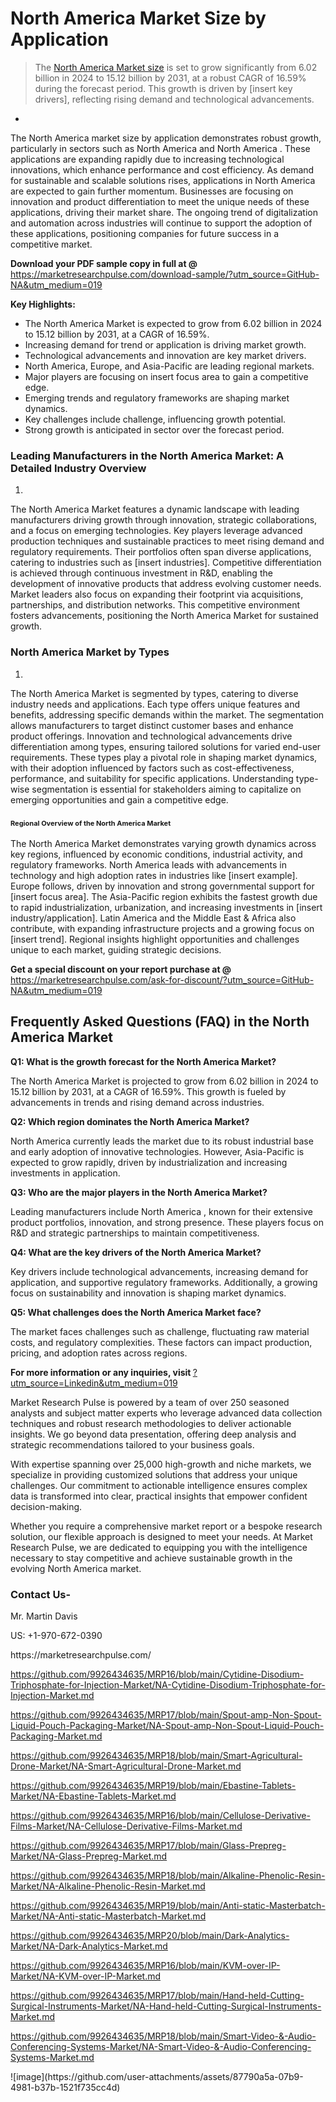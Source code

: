 <h1>North America  Market&nbsp;Size by Application</h1><blockquote><p>The <a href="https://marketresearchpulse.com/download-sample/?utm_source=GitHub-NA&amp;utm_medium=019">North America  Market size</a> is set to grow significantly from 6.02 billion in 2024 to 15.12 billion by 2031, at a robust CAGR of 16.59% during the forecast period. This growth is driven by [insert key drivers], reflecting rising demand and technological advancements.</p></blockquote><ul><li></li></ul><p>The North America  market size by application demonstrates robust growth, particularly in sectors such as North America  and North America . These applications are expanding rapidly due to increasing technological innovations, which enhance performance and cost efficiency. As demand for sustainable and scalable solutions rises, applications in North America  are expected to gain further momentum. Businesses are focusing on innovation and product differentiation to meet the unique needs of these applications, driving their market share. The ongoing trend of digitalization and automation across industries will continue to support the adoption of these applications, positioning companies for future success in a competitive market.</p><p><strong>Download your PDF sample copy in full at @ </strong><a href="https://marketresearchpulse.com/download-sample/?utm_source=GitHub-NA&amp;utm_medium=019">https://marketresearchpulse.com/download-sample/?utm_source=GitHub-NA&amp;utm_medium=019</a></p><p><strong>Key Highlights: </strong></p><ul><li>The North America  Market is expected to grow from 6.02 billion in 2024 to 15.12 billion by 2031, at a CAGR of 16.59%.</li><li>Increasing demand for trend or application is driving market growth.</li><li>Technological advancements and innovation are key market drivers.</li><li>North America, Europe, and Asia-Pacific are leading regional markets.</li><li>Major players are focusing on insert focus area to gain a competitive edge.</li><li>Emerging trends and regulatory frameworks are shaping market dynamics.</li><li>Key challenges include challenge, influencing growth potential.</li><li>Strong growth is anticipated in sector over the forecast period.</li></ul><h3>Leading Manufacturers in the North America  Market: A Detailed Industry Overview</h3><ol><li></li></ol><div class="flex max-w-full flex-col flex-grow"><div class="min-h-8 text-message flex w-full flex-col items-end gap-2 whitespace-normal break-words [.text-message+&amp;]:mt-5" dir="auto" data-message-author-role="assistant" data-message-id="fd8432e4-4910-450d-b182-61b7bfb0a01f" data-message-model-slug="gpt-4o"><div class="flex w-full flex-col gap-1 empty:hidden first:pt-[3px]"><div class="markdown prose w-full break-words dark:prose-invert light"><p>The North America  Market features a dynamic landscape with leading manufacturers driving growth through innovation, strategic collaborations, and a focus on emerging technologies. Key players leverage advanced production techniques and sustainable practices to meet rising demand and regulatory requirements. Their portfolios often span diverse applications, catering to industries such as [insert industries]. Competitive differentiation is achieved through continuous investment in R&amp;D, enabling the development of innovative products that address evolving customer needs. Market leaders also focus on expanding their footprint via acquisitions, partnerships, and distribution networks. This competitive environment fosters advancements, positioning the North America  Market for sustained growth.</p></div></div></div></div><h3>North America  Market by Types</h3><ol><li></li></ol><div class="flex max-w-full flex-col flex-grow"><div class="min-h-8 text-message flex w-full flex-col items-end gap-2 whitespace-normal break-words [.text-message+&amp;]:mt-5" dir="auto" data-message-author-role="assistant" data-message-id="084470be-0bb7-4664-bddf-5156b4f41249" data-message-model-slug="gpt-4o-mini"><div class="flex w-full flex-col gap-1 empty:hidden first:pt-[3px]"><div class="markdown prose w-full break-words dark:prose-invert light"><p>The North America  Market is segmented by types, catering to diverse industry needs and applications. Each type offers unique features and benefits, addressing specific demands within the market. The segmentation allows manufacturers to target distinct customer bases and enhance product offerings. Innovation and technological advancements drive differentiation among types, ensuring tailored solutions for varied end-user requirements. These types play a pivotal role in shaping market dynamics, with their adoption influenced by factors such as cost-effectiveness, performance, and suitability for specific applications. Understanding type-wise segmentation is essential for stakeholders aiming to capitalize on emerging opportunities and gain a competitive edge.</p></div></div></div></div><h3><span style="font-size: 11px;">Regional Overview of the North America  Market</span></h3><div class="flex max-w-full flex-col flex-grow"><div class="min-h-8 text-message flex w-full flex-col items-end gap-2 whitespace-normal break-words [.text-message+&amp;]:mt-5" dir="auto" data-message-author-role="assistant" data-message-id="e9038762-ce64-4e30-91c9-9bd413514231" data-message-model-slug="gpt-4o-mini"><div class="flex w-full flex-col gap-1 empty:hidden first:pt-[3px]"><div class="markdown prose w-full break-words dark:prose-invert light"><p>The North America  Market demonstrates varying growth dynamics across key regions, influenced by economic conditions, industrial activity, and regulatory frameworks. North America leads with advancements in technology and high adoption rates in industries like [insert example]. Europe follows, driven by innovation and strong governmental support for [insert focus area]. The Asia-Pacific region exhibits the fastest growth due to rapid industrialization, urbanization, and increasing investments in [insert industry/application]. Latin America and the Middle East &amp; Africa also contribute, with expanding infrastructure projects and a growing focus on [insert trend]. Regional insights highlight opportunities and challenges unique to each market, guiding strategic decisions.</p></div></div></div></div><p><strong>Get a special discount on your report purchase at @ </strong><a href="https://marketresearchpulse.com/ask-for-discount/?utm_source=GitHub-NA&amp;utm_medium=019">https://marketresearchpulse.com/ask-for-discount/?utm_source=GitHub-NA&amp;utm_medium=019</a></p><h2>Frequently Asked Questions (FAQ) in the North America  Market</h2><p><strong>Q1: What is the growth forecast for the North America  Market?</strong></p><p>The North America  Market is projected to grow from 6.02 billion in 2024 to 15.12 billion by 2031, at a CAGR of 16.59%. This growth is fueled by advancements in trends and rising demand across industries.</p><p><strong>Q2: Which region dominates the North America  Market?</strong></p><p>North America currently leads the market due to its robust industrial base and early adoption of innovative technologies. However, Asia-Pacific is expected to grow rapidly, driven by industrialization and increasing investments in application.</p><p><strong>Q3: Who are the major players in the North America  Market?</strong></p><p>Leading manufacturers include North America , known for their extensive product portfolios, innovation, and strong presence. These players focus on R&amp;D and strategic partnerships to maintain competitiveness.</p><p><strong>Q4: What are the key drivers of the North America  Market?</strong></p><p>Key drivers include technological advancements, increasing demand for application, and supportive regulatory frameworks. Additionally, a growing focus on sustainability and innovation is shaping market dynamics.</p><p><strong>Q5: What challenges does the North America  Market face?</strong></p><p>The market faces challenges such as challenge, fluctuating raw material costs, and regulatory complexities. These factors can impact production, pricing, and adoption rates across regions.</p><p><strong>For more information or any inquiries, visit&nbsp;</strong><a href="?utm_source=Linkedin&utm_medium=019">?utm_source=Linkedin&utm_medium=019</a></p><p>Market Research Pulse is powered by a team of over 250 seasoned analysts and subject matter experts who leverage advanced data collection techniques and robust research methodologies to deliver actionable insights. We go beyond data presentation, offering deep analysis and strategic recommendations tailored to your business goals.</p><p>With expertise spanning over 25,000 high-growth and niche markets, we specialize in providing customized solutions that address your unique challenges. Our commitment to actionable intelligence ensures complex data is transformed into clear, practical insights that empower confident decision-making.</p><p>Whether you require a comprehensive market report or a bespoke research solution, our flexible approach is designed to meet your needs. At Market Research Pulse, we are dedicated to equipping you with the intelligence necessary to stay competitive and achieve sustainable growth in the evolving North America  market.</p><h3><strong>Contact Us-</strong></h3><p>Mr. Martin Davis</p><p>US: +1-970-672-0390</p><p>https://marketresearchpulse.com/</p><p><a href="https://github.com/9926434635/MRP16/blob/main/Cytidine-Disodium-Triphosphate-for-Injection-Market/NA-Cytidine-Disodium-Triphosphate-for-Injection-Market.md">https://github.com/9926434635/MRP16/blob/main/Cytidine-Disodium-Triphosphate-for-Injection-Market/NA-Cytidine-Disodium-Triphosphate-for-Injection-Market.md</a></p><p><a href="https://github.com/9926434635/MRP17/blob/main/Spout-amp-Non-Spout-Liquid-Pouch-Packaging-Market/NA-Spout-amp-Non-Spout-Liquid-Pouch-Packaging-Market.md">https://github.com/9926434635/MRP17/blob/main/Spout-amp-Non-Spout-Liquid-Pouch-Packaging-Market/NA-Spout-amp-Non-Spout-Liquid-Pouch-Packaging-Market.md</a></p><p><a href="https://github.com/9926434635/MRP18/blob/main/Smart-Agricultural-Drone-Market/NA-Smart-Agricultural-Drone-Market.md">https://github.com/9926434635/MRP18/blob/main/Smart-Agricultural-Drone-Market/NA-Smart-Agricultural-Drone-Market.md</a></p><p><a href="https://github.com/9926434635/MRP19/blob/main/Ebastine-Tablets-Market/NA-Ebastine-Tablets-Market.md">https://github.com/9926434635/MRP19/blob/main/Ebastine-Tablets-Market/NA-Ebastine-Tablets-Market.md</a></p><p><a href="https://github.com/9926434635/MRP16/blob/main/Cellulose-Derivative-Films-Market/NA-Cellulose-Derivative-Films-Market.md">https://github.com/9926434635/MRP16/blob/main/Cellulose-Derivative-Films-Market/NA-Cellulose-Derivative-Films-Market.md</a></p><p><a href="https://github.com/9926434635/MRP17/blob/main/Glass-Prepreg-Market/NA-Glass-Prepreg-Market.md">https://github.com/9926434635/MRP17/blob/main/Glass-Prepreg-Market/NA-Glass-Prepreg-Market.md</a></p><p><a href="https://github.com/9926434635/MRP18/blob/main/Alkaline-Phenolic-Resin-Market/NA-Alkaline-Phenolic-Resin-Market.md">https://github.com/9926434635/MRP18/blob/main/Alkaline-Phenolic-Resin-Market/NA-Alkaline-Phenolic-Resin-Market.md</a></p><p><a href="https://github.com/9926434635/MRP19/blob/main/Anti-static-Masterbatch-Market/NA-Anti-static-Masterbatch-Market.md">https://github.com/9926434635/MRP19/blob/main/Anti-static-Masterbatch-Market/NA-Anti-static-Masterbatch-Market.md</a></p><p><a href="https://github.com/9926434635/MRP20/blob/main/Dark-Analytics-Market/NA-Dark-Analytics-Market.md">https://github.com/9926434635/MRP20/blob/main/Dark-Analytics-Market/NA-Dark-Analytics-Market.md</a></p><p><a href="https://github.com/9926434635/MRP16/blob/main/KVM-over-IP-Market/NA-KVM-over-IP-Market.md">https://github.com/9926434635/MRP16/blob/main/KVM-over-IP-Market/NA-KVM-over-IP-Market.md</a></p><p><a href="https://github.com/9926434635/MRP17/blob/main/Hand-held-Cutting-Surgical-Instruments-Market/NA-Hand-held-Cutting-Surgical-Instruments-Market.md">https://github.com/9926434635/MRP17/blob/main/Hand-held-Cutting-Surgical-Instruments-Market/NA-Hand-held-Cutting-Surgical-Instruments-Market.md</a></p><p><a href="https://github.com/9926434635/MRP18/blob/main/Smart-Video-&-Audio-Conferencing-Systems-Market/NA-Smart-Video-&-Audio-Conferencing-Systems-Market.md">https://github.com/9926434635/MRP18/blob/main/Smart-Video-&-Audio-Conferencing-Systems-Market/NA-Smart-Video-&-Audio-Conferencing-Systems-Market.md</a></p>
![image](https://github.com/user-attachments/assets/87790a5a-07b9-4981-b37b-1521f735cc4d)
